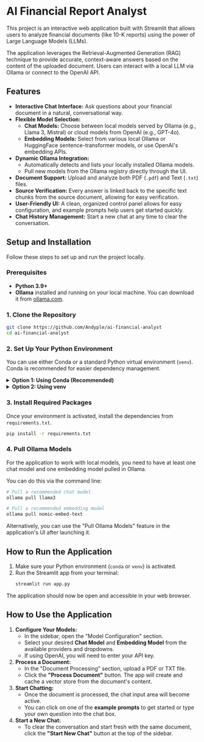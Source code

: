 # AI Financial Report Analyst

This project is an interactive web application built with Streamlit that allows users to analyze financial documents (like 10-K reports) using the power of Large Language Models (LLMs).

The application leverages the Retrieval-Augmented Generation (RAG) technique to provide accurate, context-aware answers based on the content of the uploaded document. Users can interact with a local LLM via Ollama or connect to the OpenAI API.

## Features

- **Interactive Chat Interface:** Ask questions about your financial document in a natural, conversational way.
- **Flexible Model Selection:**
    - **Chat Models:** Choose between local models served by Ollama (e.g., Llama 3, Mistral) or cloud models from OpenAI (e.g., GPT-4o).
    - **Embedding Models:** Select from various local Ollama or HuggingFace sentence-transformer models, or use OpenAI's embedding APIs.
- **Dynamic Ollama Integration:**
    - Automatically detects and lists your locally installed Ollama models.
    - Pull new models from the Ollama registry directly through the UI.
- **Document Support:** Upload and analyze both PDF (`.pdf`) and Text (`.txt`) files.
- **Source Verification:** Every answer is linked back to the specific text chunks from the source document, allowing for easy verification.
- **User-Friendly UI:** A clean, organized control panel allows for easy configuration, and example prompts help users get started quickly.
- **Chat History Management:** Start a new chat at any time to clear the conversation.

## Setup and Installation

Follow these steps to set up and run the project locally.

### Prerequisites

- **Python 3.9+**
- **Ollama** installed and running on your local machine. You can download it from [ollama.com](https://ollama.com/).

### 1. Clone the Repository

```bash
git clone https://github.com/Andyple/ai-financial-analyst
cd ai-financial-analyst
```

### 2. Set Up Your Python Environment

You can use either Conda or a standard Python virtual environment (`venv`). Conda is recommended for easier dependency management.

<details>
<summary><strong>Option 1: Using Conda (Recommended)</strong></summary>

```bash
# Create a new Conda environment
conda create --name financial-analyst python=3.11

# Activate the environment
conda activate financial-analyst
```
</details>

<details>
<summary><strong>Option 2: Using venv</strong></summary>

```bash
# Create a new virtual environment
python -m venv venv

# Activate the environment
# On Windows:
# .\venv\Scripts\activate
# On macOS/Linux:
# source venv/bin/activate
```
</details>

### 3. Install Required Packages

Once your environment is activated, install the dependencies from `requirements.txt`.

```bash
pip install -r requirements.txt
```

### 4. Pull Ollama Models

For the application to work with local models, you need to have at least one chat model and one embedding model pulled in Ollama.

You can do this via the command line:

```bash
# Pull a recommended chat model
ollama pull llama3

# Pull a recommended embedding model
ollama pull nomic-embed-text
```

Alternatively, you can use the "Pull Ollama Models" feature in the application's UI after launching it.

## How to Run the Application

1.  Make sure your Python environment (`conda` or `venv`) is activated.
2.  Run the Streamlit app from your terminal:
    ```bash
    streamlit run app.py
    ```
The application should now be open and accessible in your web browser.

## How to Use the Application

1.  **Configure Your Models:**
    - In the sidebar, open the "Model Configuration" section.
    - Select your desired **Chat Model** and **Embedding Model** from the available providers and dropdowns.
    - If using OpenAI, you will need to enter your API key.
2.  **Process a Document:**
    - In the "Document Processing" section, upload a PDF or TXT file.
    - Click the **"Process Document"** button. The app will create and cache a vector store from the document's content.
3.  **Start Chatting:**
    - Once the document is processed, the chat input area will become active.
    - You can click on one of the **example prompts** to get started or type your own question into the chat box.
4.  **Start a New Chat:**
    - To clear the conversation and start fresh with the same document, click the **"Start New Chat"** button at the top of the sidebar.
